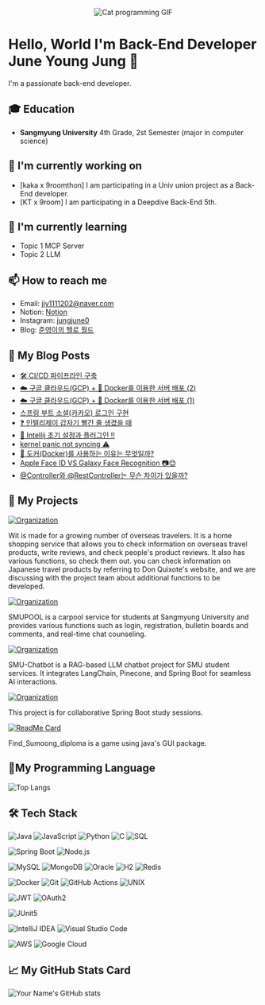 <p align="center">
  <img src="https://media0.giphy.com/media/v1.Y2lkPTc5MGI3NjExbHp6bmtjZmJieXdoN2kwcnBla29tdTQ1dDh2Y3lzc2xhN21tZTN6YyZlcD12MV9pbnRlcm5hbF9naWZfYnlfaWQmY3Q9Zw/aNqEFrYVnsS52/giphy.gif" alt="Cat programming GIF">
</p>

# Hello, World I'm Back-End Developer June Young Jung 👋

I'm a passionate back-end developer. 

## 🎓 Education

- **Sangmyung University**
  4th Grade, 2st Semester (major in computer science)

## 🔭 I'm currently working on

- [kaka x 9roomthon] I am participating in a Univ union project as a Back-End developer.
- [KT x 9room] I am participating in a Deepdive Back-End 5th.

## 🌱 I'm currently learning

- Topic 1 MCP Server
- Topic 2 LLM 

## 📫 How to reach me

- Email: [jjy1111202@naver.com](mailto:jjy1111202@naver.com)
- Notion: [Notion](https://reflective-gruyere-28d.notion.site/1e8844bc141a8020a1dee3f6d60d0743?pvs=73)
- Instagram: [jungjune0](https://www.instagram.com/jungjune0/)
- Blog: [준영이의 헬로 월드](https://blog.naver.com/jungjune0)

## 📕 My Blog Posts

- [🛠️ CI/CD 파이프라인 구축](https://blog.naver.com/jungjune0/223917247112)
- [☁️ 구글 클라우드(GCP) + 🐳 Docker를 이용한 서버 배포 (2)](https://blog.naver.com/jungjune0/223913173033)
- [☁️ 구글 클라우드(GCP) + 🐳 Docker를 이용한 서버 배포 (1)](https://blog.naver.com/jungjune0/223881511617)
- [스프링 부트 소셜(카카오) 로그인 구현](https://blog.naver.com/jungjune0/223917418297)
- [❓ 인텔리제이 갑자기 빨간 줄 생겼을 때](https://blog.naver.com/jungjune0/223915356254)
- [🤗 Intellij 초기 설정과 플러그인 !!](https://blog.naver.com/jungjune0/223759178405)
- [kernel panic not syncing ⚠️](https://blog.naver.com/jungjune0/223665153072)
- [🐳 도커(Docker)를 사용하는 이유는 무엇일까?](https://blog.naver.com/jungjune0/223658680682)
- [Apple Face ID VS Galaxy Face Recognition 📷😊](https://blog.naver.com/jungjune0/223640970514)
- [@Controller와 @RestController는 무슨 차이가 있을까?](https://blog.naver.com/jungjune0/223636706358)


## 🚀 My Projects

[![Organization](https://img.shields.io/badge/GitHub-Wit--Online--ShoppingMall-blue?style=for-the-badge&logo=github)](https://github.com/UMC6th-Wit)

Wit is made for a growing number of overseas travelers. It is a home shopping service that allows you to check information on overseas travel products, write reviews, and check people's product reviews. It also has various functions, so check them out. you can check information on Japanese travel products by referring to Don Quixote's website, and we are discussing with the project team about additional functions to be developed.

[![Organization](https://img.shields.io/badge/GitHub-SMU--UMC--PROJECT-blue?style=for-the-badge&logo=github)](https://github.com/SMU-UMC-MINI-PROJECT)

SMUPOOL is a carpool service for students at Sangmyung University and provides various functions such as login, registration, bulletin boards and comments, and real-time chat counseling.

[![Organization](https://img.shields.io/badge/GitHub-SAMI--Sangmyung--University--AI--ChatBot-blue?style=for-the-badge&logo=github)](https://github.com/SMU-Chatbot)

SMU-Chatbot is a RAG-based LLM chatbot project for SMU student services. It integrates LangChain, Pinecone, and Spring Boot for seamless AI interactions.

[![Organization](https://img.shields.io/badge/GitHub-UNIV--Spring--Study-blue?style=for-the-badge&logo=github)](https://github.com/UNIV-Spring-Study)

This project is for collaborative Spring Boot study sessions.

[![ReadMe Card](https://github-readme-stats.vercel.app/api/pin/?username=jung0522&repo=Find_Sumoong_diploma&theme=radical)](https://github.com/jung0522/Find_Sumoong_diploma)

Find_Sumoong_diploma is a game using java's GUI package.

## 🌟My Programming Language

![Top Langs](https://github-readme-stats.vercel.app/api/top-langs/?username=Jung0522&layout=compact)

## 🛠 Tech Stack


<!-- Languages -->
![Java](https://img.shields.io/badge/Java-007396?style=for-the-badge&logo=java&logoColor=white)
![JavaScript](https://img.shields.io/badge/JavaScript-F7DF1E?style=for-the-badge&logo=javascript&logoColor=black)
![Python](https://img.shields.io/badge/Python-3776AB?style=for-the-badge&logo=python&logoColor=white)
![C](https://img.shields.io/badge/C-A8B9CC?style=for-the-badge&logo=c&logoColor=white)
![SQL](https://img.shields.io/badge/SQL-003B57?style=for-the-badge&logo=sql&logoColor=white)

<!-- Backend Frameworks -->
![Spring Boot](https://img.shields.io/badge/Spring%20Boot-6DB33F?style=for-the-badge&logo=spring-boot&logoColor=white)
![Node.js](https://img.shields.io/badge/Node.js-339933?style=for-the-badge&logo=nodedotjs&logoColor=white)

<!-- Databases -->
![MySQL](https://img.shields.io/badge/MySQL-4479A1?style=for-the-badge&logo=mysql&logoColor=white)
![MongoDB](https://img.shields.io/badge/MongoDB-47A248?style=for-the-badge&logo=mongodb&logoColor=white)
![Oracle](https://img.shields.io/badge/Oracle-F80000?style=for-the-badge&logo=oracle&logoColor=white)
![H2](https://img.shields.io/badge/H2-4E1F19?style=for-the-badge&logo=h2database&logoColor=white)
![Redis](https://img.shields.io/badge/Redis-DC382D?style=for-the-badge&logo=redis&logoColor=white)

<!-- DevOps & Tools -->
![Docker](https://img.shields.io/badge/Docker-2496ED?style=for-the-badge&logo=docker&logoColor=white)
![Git](https://img.shields.io/badge/Git-F05032?style=for-the-badge&logo=git&logoColor=white)
![GitHub Actions](https://img.shields.io/badge/GitHub_Actions-2088FF?style=for-the-badge&logo=githubactions&logoColor=white)
![UNIX](https://img.shields.io/badge/UNIX-000000?style=for-the-badge&logo=unix&logoColor=white)

<!-- Security -->
![JWT](https://img.shields.io/badge/JWT-000000?style=for-the-badge&logo=JSON%20web%20tokens&logoColor=white)
![OAuth2](https://img.shields.io/badge/OAuth2-EC5990?style=for-the-badge&logo=oauth&logoColor=white)

<!-- Testing -->
![JUnit5](https://img.shields.io/badge/JUnit5-25A162?style=for-the-badge&logo=java&logoColor=white)

<!-- IDE -->
![IntelliJ IDEA](https://img.shields.io/badge/IntelliJ%20IDEA-000000?style=for-the-badge&logo=intellijidea&logoColor=white)
![Visual Studio Code](https://img.shields.io/badge/VSCode-007ACC?style=for-the-badge&logo=visual-studio-code&logoColor=white)

<!-- Cloud/Deployment -->
![AWS](https://img.shields.io/badge/AWS-232F3E?style=for-the-badge&logo=amazon-aws&logoColor=white)
![Google Cloud](https://img.shields.io/badge/Google_Cloud-4285F4?style=for-the-badge&logo=googlecloud&logoColor=white)




## 📈 My GitHub Stats Card

![Your Name's GitHub stats](https://github-readme-stats.vercel.app/api?username=Jung0522&show_icons=true&theme=radical)

